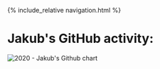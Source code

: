 {% include_relative navigation.html %}

# Jakub's GitHub activity:
<img src="http://ghchart.rshah.org/JakubPonulak" alt="2020 - Jakub's Github chart" />

